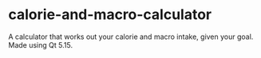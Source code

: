 # calorie-and-macro-calculator
A calculator that works out your calorie and macro intake, given your goal. Made using Qt 5.15.
